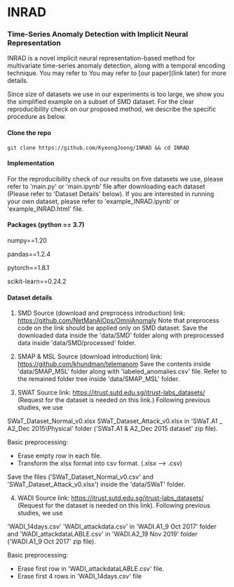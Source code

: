 # INRAD



### Time-Series Anomaly Detection with Implicit Neural Representation

INRAD is a novel implicit neural representation-based method for multivariate time-series anomaly detection, along with a temporal encoding technique. You may refer to You may refer to [our paper](link later) for more details.

Since size of datasets we use in our experiments is too large, we show you the simplified example on a subset of SMD dataset. 
For the clear reproducibility check on our proposed method, we describe the specific procedure as below.

#### Clone the repo

```
git clone https://github.com/KyeongJoong/INRAD && cd INRAD
```


#### Implementation

For the reproducibility check of our results on five datasets we use, please refer to 'main.py' or 'main.ipynb' file after 
downloading each dataset (Please refer to 'Dataset Details' below).
If you are interested in running your own dataset, please refer to 'example_INRAD.ipynb' or 'example_INRAD.html' file. 

#### Packages (python == 3.7)

numpy==1.20

pandas==1.2.4

pytorch==1.8.1

scikit-learn==0.24.2

#### Dataset details

1. SMD
Source (download and preprocess introduction) link: https://github.com/NetManAIOps/OmniAnomaly
Note that preprocess code on the link should be applied only on SMD dataset.
Save the downloaded data inside the 'data/SMD' folder along with preprocessed data inside 'data/SMD/processed' folder.


2. SMAP & MSL 
Source (download introduction) link: https://github.com/khundman/telemanom
Save the contents inside 'data/SMAP_MSL' folder along with 'labeled_anomalies.csv' file.
Refer to the remained folder tree inside 'data/SMAP_MSL' folder.


3. SWAT
Source link: https://itrust.sutd.edu.sg/itrust-labs_datasets/ (Request for the dataset is needed on this link.)
Following previous studies, we use

SWaT_Dataset_Normal_v0.xlsx
SWaT_Dataset_Attack_v0.xlsx
in 'SWaT.A1 _ A2_Dec 2015\Physical' folder ('SWaT.A1 & A2_Dec 2015 dataset' zip file).

Basic preprocessing:
- Erase empty row in each file.
- Transform the xlsx format into csv format. (.xlsx --> .csv)

Save the files ('SWaT_Dataset_Normal_v0.csv' and 'SWaT_Dataset_Attack_v0.xlsx') inside the 'data/SWaT' folder.


4. WADI 
Source link: https://itrust.sutd.edu.sg/itrust-labs_datasets/ (Request for the dataset is needed on this link).
Following previous studies, we use

'WADI_14days.csv'
'WADI_attackdata.csv'
in 'WADI.A1_9 Oct 2017' folder
and
'WADI_attackdataLABLE.csv'
in 'WADI.A2_19 Nov 2019' folder ('WADI.A1_9 Oct 2017' zip file).

Basic preprocessing:
- Erase first row in 'WADI_attackdataLABLE.csv' file.
- Erase first 4 rows in 'WADI_14days.csv' file
